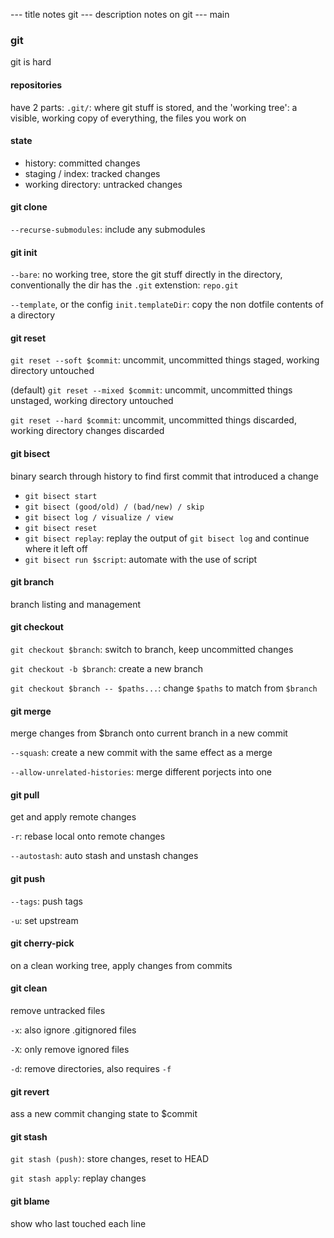 --- title
notes git
--- description
notes on git
--- main


### git

git is hard

#### repositories

have 2 parts: `.git/`: where git stuff is stored,
and the 'working tree': a visible, working copy of everything, the files you work on

#### state

- history: committed changes
- staging / index: tracked changes
- working directory: untracked changes

#### git clone

`--recurse-submodules`: include any submodules

#### git init

`--bare`: no working tree,
store the git stuff directly in the directory,
conventionally the dir has the `.git` extenstion: `repo.git`

`--template`, or the config `init.templateDir`:
copy the non dotfile contents of a directory

#### git reset

`git reset --soft $commit`:
uncommit, uncommitted things staged, working directory untouched

(default) `git reset --mixed $commit`:
uncommit, uncommitted things unstaged, working directory untouched

`git reset --hard $commit`:
uncommit, uncommitted things discarded, working directory changes discarded

#### git bisect

binary search through history to find first commit that introduced a change

- `git bisect start`
- `git bisect (good/old) / (bad/new) / skip`
- `git bisect log / visualize / view`
- `git bisect reset`
- `git bisect replay`: replay the output of `git bisect log` and continue where it left off
- `git bisect run $script`: automate with the use of script

#### git branch

branch listing and management

#### git checkout

`git checkout $branch`: switch to branch, keep uncommitted changes

`git checkout -b $branch`: create a new branch

`git checkout $branch -- $paths...`: change `$paths` to match from `$branch`

#### git merge

merge changes from \$branch onto current branch in a new commit

`--squash`: create a new commit with the same effect as a merge

`--allow-unrelated-histories`: merge different porjects into one

#### git pull

get and apply remote changes

`-r`: rebase local onto remote changes

`--autostash`: auto stash and unstash changes

#### git push

`--tags`: push tags

`-u`: set upstream

#### git cherry-pick

on a clean working tree,
apply changes from commits

#### git clean

remove untracked files

`-x`: also ignore .gitignored files

`-X`: only remove ignored files

`-d`: remove directories, also requires `-f`

#### git revert

ass a new commit changing state to \$commit

#### git stash

`git stash (push)`: store changes, reset to HEAD

`git stash apply`: replay changes

#### git blame

show who last touched each line
